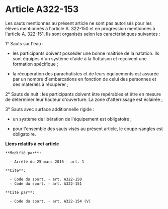# Article A322-153

Les sauts mentionnés au présent article ne sont pas autorisés pour les élèves mentionnés à l'article A. 322-150 et en
progression mentionnés à l'article A. 322-151. Ils sont organisés selon les caractéristiques suivantes : 

1° Sauts sur l'eau : 

- les participants doivent posséder une bonne maîtrise de la natation. Ils sont équipés d'un système d'aide à la flottaison
et reçoivent une formation spécifique ; 

- la récupération des parachutistes et de leurs équipements est assurée par un nombre d'embarcations en fonction de celui des
personnes et des matériels à récupérer ; 

2° Sauts de nuit : les participants doivent être repérables et être en mesure de déterminer leur hauteur d'ouverture. La zone
d'atterrissage est éclairée ; 

3° Sauts avec surface additionnelle rigide : 

- un système de libération de l'équipement est obligatoire ; 

- pour l'ensemble des sauts visés au présent article, le coupe-sangles est obligatoire.

**Liens relatifs à cet article**

	**Modifié par**:

	  - Arrêté du 25 mars 2016 - art. 1

	**Cite**:

	  - Code du sport. - art. A322-150
	  - Code du sport. - art. A322-151

	**Cité par**:

	  - Code du sport. - art. A322-154 (V)
